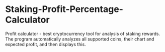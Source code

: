 # Staking-Profit-Percentage-Calculator
Profit calculator - best cryptocurrency tool for analysis of staking rewards. The program automatically analyzes all supported coins, their chart and expected profit, and then displays this.
